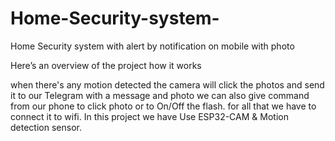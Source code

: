 # Home-Security-system-
Home Security system with alert by notification on mobile with photo

Here’s an overview of the project how it works

when there's any motion detected the camera will click the photos and send it to our Telegram with a message and photo
we can also give command from our phone to click photo or to On/Off the flash.
for all that we have to connect it to wifi.
In this project we have Use ESP32-CAM & Motion detection sensor.
